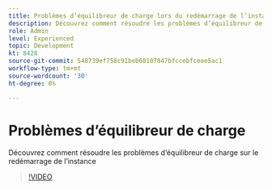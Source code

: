 ```yaml
---
title: Problèmes d’équilibreur de charge lors du redémarrage de l’instance
description: Découvrez comment résoudre les problèmes d’équilibreur de charge rencontrés lors du redémarrage de l’instance
role: Admin
level: Experienced
topic: Development
kt: 8428
source-git-commit: 548739ef758c91beb68107847bfccebfceee5ac1
workflow-type: tm+mt
source-wordcount: '30'
ht-degree: 0%

---
```



# Problèmes d’équilibreur de charge

Découvrez comment résoudre les problèmes d’équilibreur de charge sur le redémarrage de l’instance
>[!VIDEO](https://video.tv.adobe.com/v/335984?quality=12)

